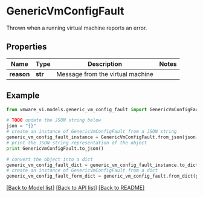 # GenericVmConfigFault

Thrown when a running virtual machine reports an error. 

## Properties
Name | Type | Description | Notes
------------ | ------------- | ------------- | -------------
**reason** | **str** | Message from the virtual machine  | 

## Example

```python
from vmware_vi.models.generic_vm_config_fault import GenericVmConfigFault

# TODO update the JSON string below
json = "{}"
# create an instance of GenericVmConfigFault from a JSON string
generic_vm_config_fault_instance = GenericVmConfigFault.from_json(json)
# print the JSON string representation of the object
print GenericVmConfigFault.to_json()

# convert the object into a dict
generic_vm_config_fault_dict = generic_vm_config_fault_instance.to_dict()
# create an instance of GenericVmConfigFault from a dict
generic_vm_config_fault_form_dict = generic_vm_config_fault.from_dict(generic_vm_config_fault_dict)
```
[[Back to Model list]](../README.md#documentation-for-models) [[Back to API list]](../README.md#documentation-for-api-endpoints) [[Back to README]](../README.md)


